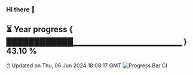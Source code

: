 ### Hi there 👋
⏳ Year progress { ████████████▁▁▁▁▁▁▁▁▁▁▁▁▁▁▁▁▁▁ } 43.10 %
---
⏰ Updated on Thu, 06 Jun 2024 18:08:17 GMT
![Progress Bar CI](https://github.com/Moyi321/Moyi321/workflows/Progress%20Bar%20CI/badge.svg)
